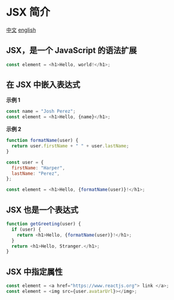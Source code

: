 # JSX 简介

[中文](https://zh-hans.reactjs.org/docs/introducing-jsx.html)
[english](https://reactjs.org/docs/introducing-jsx.html)

## JSX，是一个 JavaScript 的语法扩展

```js
const element = <h1>Hello, world!</h1>;
```

## 在 JSX 中嵌入表达式

**示例 1**

```js
const name = "Josh Perez";
const element = <h1>Hello, {name}</h1>;
```

**示例 2**

```js
function formatName(user) {
  return user.firstName + " " + user.lastName;
}

const user = {
  firstName: "Harper",
  lastName: "Perez",
};

const element = <h1>Hello, {formatName(user)}!</h1>;
```

## JSX 也是一个表达式

```js
function getGreeting(user) {
  if (user) {
    return <h1>Hello, {formatName(user)}!</h1>;
  }
  return <h1>Hello, Stranger.</h1>;
}
```

## JSX 中指定属性

```js
const element = <a href="https://www.reactjs.org"> link </a>;
const element = <img src={user.avatarUrl}></img>;
```

##
